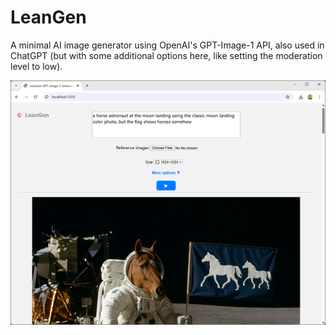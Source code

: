 # LeanGen
A minimal AI image generator using OpenAI's GPT-Image-1 API, also used in ChatGPT (but with some additional options here, like setting the moderation level to low).

![Preview Image](preview.png)
